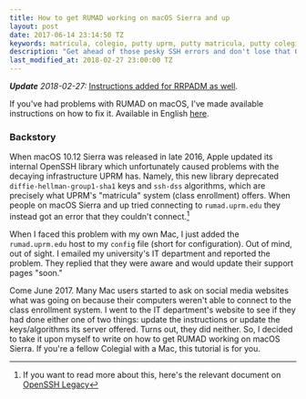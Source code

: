```yaml
---
title: How to get RUMAD working on macOS Sierra and up
layout: post
date: 2017-06-14 23:14:50 TZ
keywords: matricula, colegio, putty uprm, putty matricula, putty colegio, uprm, rum, mac, macos, sierra, macos sierra, macos high sierra
description: "Get ahead of those pesky SSH errors and don't lose that ONE good class"
last_modified_at: 2018-02-27 23:00:00 TZ
---
```


*__Update__ 2018-02-27:* [Instructions added for RRPADM as well](/matricula/iupi/).

If you've had problems with RUMAD on macOS, I've made available instructions on how to fix it. Available in English [here](/matricula/).

### Backstory

When macOS 10.12 Sierra was released in late  2016, Apple updated its internal OpenSSH library which unfortunately caused problems with the decaying infrastructure UPRM has. Namely, this new library deprecated `diffie-hellman-group1-sha1` keys and `ssh-dss` algorithms, which are precisely what UPRM's "matricula" system (class enrollment) offers. When people on macOS Sierra and up tried connecting to `rumad.uprm.edu` they instead got an error that they couldn't connect.[^1]

When I faced this problem with my own Mac, I just added the `rumad.uprm.edu` host to my `config` file (short for configuration). Out of mind, out of sight. I emailed my university's IT department and reported the problem. They replied that they were aware and would update their support pages "soon."  

Come June 2017. Many Mac users started to ask on social media websites what was going on because their computers weren't able to connect to the class enrollment system. I went to the IT department's website to see if they had done either one of two things: update the instructions or update the keys/algorithms its server offered. Turns out, they did neither. So, I decided to take it upon myself to write on how to get RUMAD working on macOS Sierra. If you're a fellow Colegial with a Mac, this tutorial is for you.  

[^1]: If you want to read more about this, here's the relevant document on [OpenSSH Legacy](https://www.openssh.com/legacy.html)
